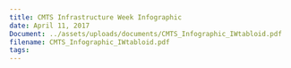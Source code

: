 ```yaml
---
title: CMTS Infrastructure Week Infographic
date: April 11, 2017
Document: ../assets/uploads/documents/CMTS_Infographic_IWtabloid.pdf
filename: CMTS_Infographic_IWtabloid.pdf
tags:
---
```

